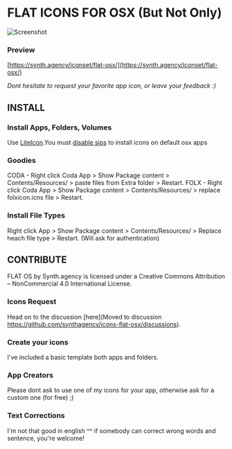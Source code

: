 # FLAT ICONS FOR OSX (But Not Only)

![Screenshot](https://synth.agency/wp-content/uploads/2015/08/drslash-flat-icons.png)

### Preview
[https://synth.agency/iconset/flat-osx/](https://synth.agency/iconset/flat-osx/)

*Dont hesitate to request your favorite app icon, or leave your feedback :)*

## INSTALL

### Install Apps, Folders, Volumes
Use [LiteIcon](http://freemacsoft.net/liteicon/).You must [disable sips](http://freemacsoft.net/liteicon/sip.html) to install icons on default osx apps

### Goodies
CODA - Right click Coda App > Show Package content > Contents/Resources/ > paste files from Extra folder > Restart.
FOLX - Right click Coda App > Show Package content > Contents/Resources/ > replace folxicon.icns file > Restart.

### Install File Types
Right click App > Show Package content >  Contents/Resources/ > Replace heach file type > Restart. (Will ask for authentication)

## CONTRIBUTE
FLAT OS by Synth.agency is licensed under a Creative Commons Attribution – NonCommercial 4.0 International License.

### Icons Request
Head on to the discussion [here](Moved to discussion https://github.com/synthagency/icons-flat-osx/discussions).

### Create your icons
I've included a basic template both apps and folders.

### App Creators
Please dont ask to use one of my icons for your app, otherwise ask for a custom one (for free) ;)

### Text Corrections
I'm not that good in english ^^ if somebody can correct wrong words and sentence, you're welcome!
